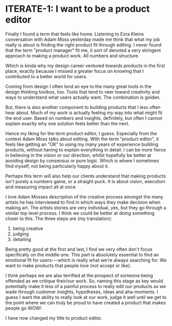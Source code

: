 # ITERATE-1: I want to be a product editor

Finally I found a term that feels like home.
Listening to Ezra Kleins conversation with Adam Moss yesterday made me think that what my job really is about is finding the right product fit through editing.
I never found that the term "product manager" fit me, it sort of denoted a very stringent approach to making a product work.
All numbers and structure.

Which is kinda why my design career ventured towards products in the first place, exactly because I missed a greater focus on knowing that I contributed to a better world for users. 

Coming from design I often lend an eye to the many great tools in the design thinking toolbox, too.
Tools that tend to veer toward creativity and ways to understand what users actually want.
The combination is golden. 

But, there is also another component to building products that I less often hear about. Much of my work is actually feeling my way into what might fit the end user. Based on numbers and insights, definitely, but often I cannot explain exactly why one solution feels better than the next. 

Hence my liking for the term product editor, I guess.
Especially from the context Adam Moss talks about editing.
With the term "product editor", it feels like getting an "OK" to using my many years of experience building products, without having to explain everything in detail.
I can be more fierce in believing in the vision or our direction, whilst hopefully be better at avoiding design by consensus or pure logic.
Which is where I sometimes find myself, not being particularly happy about it. 

Perhaps this term will also help our clients understand that making products isn't purely a numbers game, or a straight puck.
It is about vision, execution and measuring impact all at once. 

I love Adam Mosses description of the creative process amongst the many artists he has interviewed to find in which ways they make decision when making art.
The artists stories are very individual, yes, but they go through a similar top level process.
I think we could be better at doing something closer to this.
The three steps are (my translation):

1. being creative
2. judging
3. detailing

Being pretty good at the first and last, I find we very often don't focus specifically on the middle one.
This part is absolutely essential to find an emotional fit for users---which is really what we're always searching for.
We want to make products that people love (not accept or like). 

I think perhaps we are also terrified at the prospect of someone being offended as we critique their/our work.
So, naming this stage as key would potentially make it less of a painful process to really edit our products as we wade through customer insights, hypotheses, ideas and aha-moments.
I guess I want the ability to really look at our work, judge it well until we get to the point where we can truly be proud to have created a product that makes people go WOW!

I have now changed my title to product editor.
